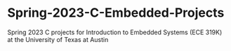 # Spring-2023-C-Embedded-Projects
Spring 2023 C projects for Introduction to Embedded Systems (ECE 319K) at the University of Texas at Austin
